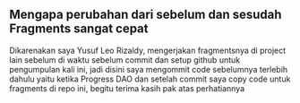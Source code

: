 ## Mengapa perubahan dari sebelum dan sesudah Fragments sangat cepat
Dikarenakan saya Yusuf Leo Rizaldy, mengerjakan fragmentsnya di project lain sebelum di waktu sebelum commit dan setup github untuk pengumpulan kali ini, 
jadi disini saya mengommit code sebelumnya terlebih dahulu yaitu ketika  Progress DAO dan setelah commit saya copy code untuk fragments di repo ini, begitu terima kasih pak atas perhatiannya 
